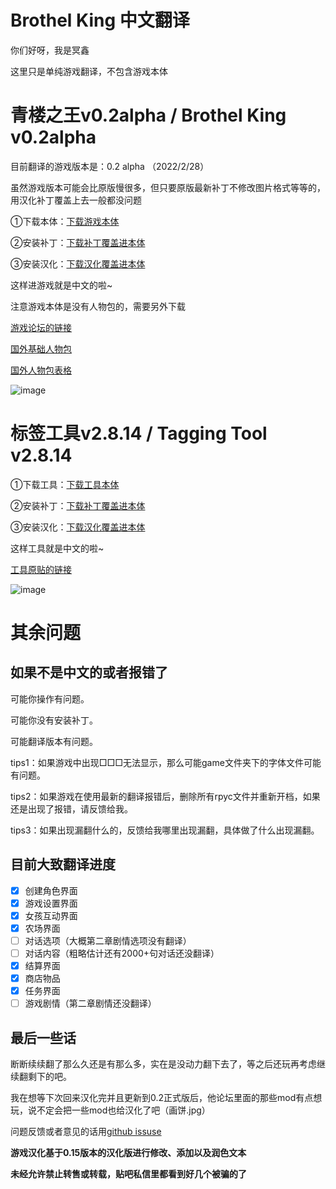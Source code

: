 # Brothel King 中文翻译

你们好呀，我是冥鑫

这里只是单纯游戏翻译，不包含游戏本体

# 青楼之王v0.2alpha / Brothel King v0.2alpha

目前翻译的游戏版本是：0.2 alpha （2022/2/28）

虽然游戏版本可能会比原版慢很多，但只要原版最新补丁不修改图片格式等等的，用汉化补丁覆盖上去一般都没问题

①下载本体：[下载游戏本体](https://www.mediafire.com/file/h81k39vblrz5co3/Brothel_King-0.2.zip/file)

②安装补丁：[下载补丁覆盖进本体](https://www.mediafire.com/file/nnxnr2pkopkzv2y/game+patch+0.2.zip/file)

③安装汉化：[下载汉化覆盖进本体](https://github.com/XyMinxin/Brothel-King-Chinese-Translate/releases/download/0.0.2/BK-v0.2alpha-Chinese.zip)

这样进游戏就是中文的啦~

注意游戏本体是没有人物包的，需要另外下载

[游戏论坛的链接](https://henthighschool.net/brothel-king/)

[国外基础人物包](https://www.mediafire.com/file/ms86oyaehplz6pn/basic-girl-pack-020.zip/file)

[国外人物包表格](https://docs.google.com/spreadsheets/d/1tGydEbO0FRsl9eF4SQOYN8r4UwjD1AhtY0DcKFFvuHg/edit#gid=538575808)

<img src="https://i.ibb.co/18qf1xt/image.png" alt="image" border="0">

# 标签工具v2.8.14 / Tagging Tool v2.8.14

①下载工具：[下载工具本体](https://mega.nz/file/1fFWxKTL#5flUKm1fiR4uME_sNzOtFdWdMTAS3sAcphFSTyXhcPA)

②安装补丁：[下载补丁覆盖进本体](https://mega.nz/file/JaVUAB6A#d0aIFmJ0SkpWusdc1zVBssUMiTsODF7PE3QzxH1GzA0)

③安装汉化：[下载汉化覆盖进本体](https://github.com/XyMinxin/Brothel-King-Chinese-Translate/releases/download/0.0.2/TaggingTool-v2.8.14-Chinese.zip)

这样工具就是中文的啦~

[工具原贴的链接](https://henthighschool.net/brothel-king/picturenamer/)

<img src="https://i.ibb.co/f1nrw0F/image.png" alt="image" border="0">

# 其余问题

## 如果不是中文的或者报错了

可能你操作有问题。

可能你没有安装补丁。

可能翻译版本有问题。

tips1：如果游戏中出现□□□无法显示，那么可能game文件夹下的字体文件可能有问题。

tips2：如果游戏在使用最新的翻译报错后，删除所有rpyc文件并重新开档，如果还是出现了报错，请反馈给我。

tips3：如果出现漏翻什么的，反馈给我哪里出现漏翻，具体做了什么出现漏翻。

## 目前大致翻译进度

- [x] 创建角色界面
- [x] 游戏设置界面
- [x] 女孩互动界面
- [x] 农场界面
- [ ] 对话选项（大概第二章剧情选项没有翻译）
- [ ] 对话内容（粗略估计还有2000+句对话还没翻译）
- [x] 结算界面
- [x] 商店物品
- [x] 任务界面
- [ ] 游戏剧情（第二章剧情还没翻译）

## 最后一些话

断断续续翻了那么久还是有那么多，实在是没动力翻下去了，等之后还玩再考虑继续翻剩下的吧。

我在想等下次回来汉化完并且更新到0.2正式版后，他论坛里面的那些mod有点想玩，说不定会把一些mod也给汉化了吧（画饼.jpg）

问题反馈或者意见的话用[github issuse](https://github.com/XyMinxin/Brothel-King-Chinese-Translate/issu)

**游戏汉化基于0.15版本的汉化版进行修改、添加以及润色文本**

**未经允许禁止转售或转载，贴吧私信里都看到好几个被骗的了**
